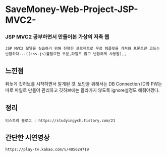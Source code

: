 # SaveMoney-Web-Project-JSP-MVC2-
### JSP MVC2 공부하면서 만들어본 가상의 저축 웹

    JSP MVC2 모델을 실습하기 위해 진행한 프로젝트로 무료 템플릿을 가져와 프론트딴 코드는 난잡하다...((css.js)불필요한 부분,파일도 많고 난잡하게 사용함),,

## 느낀점
뒤늦게 깃허브를 시작하면서 알게된 것. 보안을 위해서는 DB Connection ID와 PW는 따로 파일로 만들어 관리하고 깃허브에는 올라가지 않도록 ignore설정도 해줘야겠다.

## 정리
    티스토리 블로그 : https://studyingych.tistory.com/21
## 간단한 시연영상
    https://play-tv.kakao.com/v/405624719
